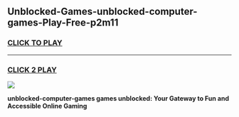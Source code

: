 
## Unblocked-Games-unblocked-computer-games-Play-Free-p2m11
<h3>
<a href="https://premium76.site?title=unblocked-computer-games&ref=21A">CLICK TO PLAY</a></h3>
<hr>

<h3>
<a href="https://premium76.site?title=unblocked-computer-games&ref=21A">CLICK 2 PLAY</a>
  
</h3>

<a href="https://premium76.site?title=unblocked-computer-games&ref=21A"><img src="https://clearcache.store/games.png"></a>


**unblocked-computer-games games unblocked: Your Gateway to Fun and Accessible Online Gaming**
